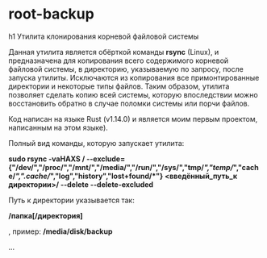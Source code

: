# root-backup
h1 Утилита клонирования корневой файловой системы

Данная утилита является обёрткой команды **rsync** (Linux), и предназначена для копирования всего содержимого корневой файловой системы, в директорию, указываемую по запросу, после запуска утилиты. Исключаются из копирования все примонтированные директории и некоторые типы файлов. Таким образом, утилита позволяет сделать копию всей системы, которую впоследствии можно восстановить обратно в случае поломки системы или порчи файлов.

Код написан на языке Rust (v1.14.0) и является моим первым проектом, написанным на этом языке).

Полный вид команды, которую запускает утилита:

**sudo rsync -vaHAXS / --exclude={"/dev/","/proc/","/mnt/","/media/","/run/","/sys/","tmp/*","temp/*","cache/*",".cache/*","log","history","lost+found/*"} <введённый_путь_к директории>/ --delete --delete-excluded**

Путь к директории указывается так:

**/папка[/директория]**

, пример: **/media/disk/backup**

...